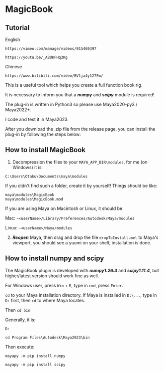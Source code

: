 # MagicBook


## Tutorial


English
```
https://vimeo.com/manage/videos/915469397
```
```
https://youtu.be/_ABUKFHq3Kg
```

Chinese
```
https://www.bilibili.com/video/BV1ja4y127Fm/
```


This is a useful tool which helps you create a full function book rig.


It is necessary to inform you that a ***numpy*** and ***scipy*** module is required!

The plug-in is written in Python3 so please use Maya2020-py3 / Maya2022+.

I code and test it in Maya2023.


After you download the .zip file from the release page, you can install the plug-in by following the steps below:


## How to install MagicBook


1. Decompression the files to your `MAYA_APP_DIR\modules`, for me (on Windows) it is:
```
C:\Users\Otaku\Documents\maya\modules
```
If you didn't find such a folder, create it by yourself!
Things should be like:
```
maya\modules\MagicBook
maya\modules\MagicBook.mod
```
If you are using Maya on Macintosh or Linux, it should be:


Mac: `~<userName>/Library/Preferences/Autodesk/Maya/modules`


Linux: `~<userName>/Maya/modules`


2. ***Reopen*** Maya, then drag and drop the file `dropToInstall.mel` to Maya's viewport, you should see a yuumi on your shelf, installation is done.

## How to install numpy and scipy


The MagicBook plugin is developed with ***numpy1.26.3*** and ***scipy1.11.4***, but higher/latest version should work fine as well.


For Windows user, press `Win` + `R`, type in `cmd`, press `Enter`.


`cd` to your Maya installation directory. If Maya is installed in `D:\...`, type in `D:` first, then `cd` to where Maya locates.


Then `cd bin`


Generally, it is:


`D:`


`cd Program Files\Autodesk\Maya2023\bin`


Then execute:


```mayapy -m pip install numpy```


```mayapy -m pip install scipy```


